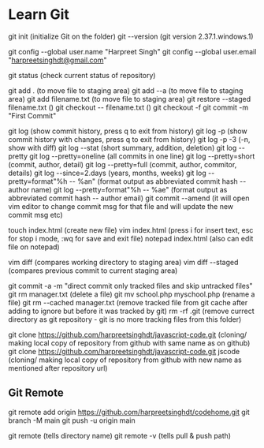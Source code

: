 # Learn Git

git init (initialize Git on the folder)
git --version (git version 2.37.1.windows.1)

git config --global user.name "Harpreet Singh"
git config --global user.email "harpreetsinghdt@gmail.com"

git status (check current status of repository)

git add .	(to move file to staging area)
git add --a (to move file to staging area)
git add filename.txt (to move file to staging area)
git restore --staged filename.txt ()
git checkout -- filename.txt ()
git checkout -f
git commit -m "First Commit"

git log (show commit history, press q to exit from history)
git log -p (show commit history with changes, press q to exit from history)
git log -p -3 (-n, show with diff)
git log --stat (short summary, addition, deletion)
git log --pretty
git log --pretty=oneline (all commits in one line)
git log --pretty=short (commit, author, detail)
git log --pretty=full (commit, author, commitor, details)
git log --since=2.days (years, months, weeks)
git log --pretty=format"%h -- %an" (format output as abbreviated commit hash -- author name)
git log --pretty=format"%h -- %ae" (format output as abbreviated commit hash -- author email)
git commit --amend (it will open vim editor to change commit msg for that file and will update the new commit msg etc)

touch index.html (create new file)
vim index.html (press i for insert text, esc for stop i mode, :wq for save and exit file)
notepad index.html (also can edit file on notepad)

vim diff (compares working directory to staging area)
vim diff --staged (compares previous commit to current staging area)

git commit -a -m "direct commit only tracked files and skip untracked files"
git rm manager.txt (delete a file)
git mv school.php myschool.php (rename a file)
git rm --cached manager.txt (remove tracked file from git cache after adding to ignore but before it was tracked by git)
rm -rf .git (remove currect directory as git repository - git is no more tracking files from this folder)

git clone https://github.com/harpreetsinghdt/javascript-code.git (cloning/ making local copy of repository from github with same name as on github)
git clone https://github.com/harpreetsinghdt/javascript-code.git jscode (cloning/ making local copy of repository from github with new name as mentioned after repository url)


## Git Remote
git remote add origin https://github.com/harpreetsinghdt/codehome.git
git branch -M main
git push -u origin main

git remote (tells directory name)
git remote -v (tells pull & push path)



